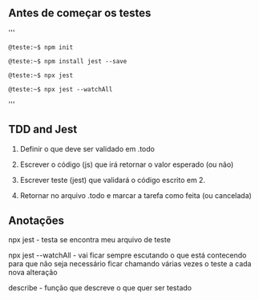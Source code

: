 Antes de começar os testes
---------------------------
'''
```console
@teste:~$ npm init

@teste:~$ npm install jest --save

@teste:~$ npx jest

@teste:~$ npx jest --watchAll
```
'''


TDD and Jest
-------------
1. Definir o que deve ser validado em .todo

2. Escrever o código (js) que irá retornar o valor esperado (ou não)

3. Escrever teste (jest) que validará o código escrito em 2.

4. Retornar no arquivo .todo e marcar a tarefa como feita (ou cancelada)

Anotações
-------------
npx jest - testa se encontra meu arquivo de teste

npx jest --watchAll - vai ficar sempre escutando o que está contecendo para que não seja necessário ficar chamando várias vezes o teste a cada nova alteração

describe - função que descreve o que quer ser testado

